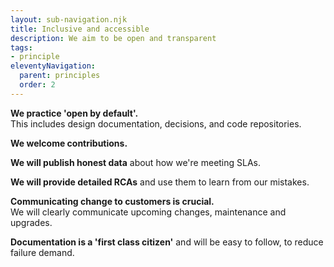 ```yaml
---
layout: sub-navigation.njk
title: Inclusive and accessible
description: We aim to be open and transparent
tags:
- principle
eleventyNavigation:
  parent: principles
  order: 2
---
```

**We practice 'open by default'.** \
This includes design documentation, decisions, and code repositories.

**We welcome contributions.**

**We will publish honest data** about how we're meeting SLAs.

**We will provide detailed RCAs** and use them to learn from our mistakes.

**Communicating change to customers is crucial.** \
We will clearly communicate upcoming changes, maintenance and upgrades.

**Documentation is a 'first class citizen'** and will be easy to follow, to reduce failure demand.
